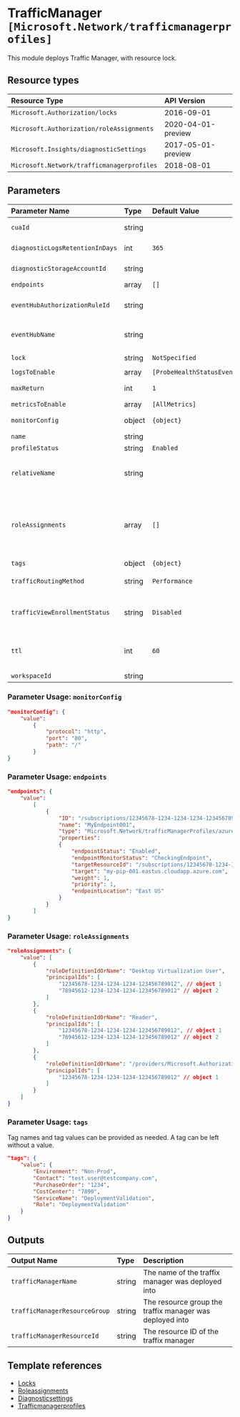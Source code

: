 # TrafficManager `[Microsoft.Network/trafficmanagerprofiles]`

This module deploys Traffic Manager, with resource lock.

## Resource types

| Resource Type | API Version |
| :-- | :-- |
| `Microsoft.Authorization/locks` | 2016-09-01 |
| `Microsoft.Authorization/roleAssignments` | 2020-04-01-preview |
| `Microsoft.Insights/diagnosticSettings` | 2017-05-01-preview |
| `Microsoft.Network/trafficmanagerprofiles` | 2018-08-01 |

## Parameters

| Parameter Name | Type | Default Value | Possible Values | Description |
| :-- | :-- | :-- | :-- | :-- |
| `cuaId` | string |  |  | Optional. Customer Usage Attribution ID (GUID). This GUID must be previously registered |
| `diagnosticLogsRetentionInDays` | int | `365` |  | Optional. Specifies the number of days that logs will be kept for; a value of 0 will retain data indefinitely. |
| `diagnosticStorageAccountId` | string |  |  | Optional. Resource identifier of the Diagnostic Storage Account. |
| `endpoints` | array | `[]` |  | Optional. The list of endpoints in the Traffic Manager profile. |
| `eventHubAuthorizationRuleId` | string |  |  | Optional. Resource ID of the event hub authorization rule for the Event Hubs namespace in which the event hub should be created or streamed to. |
| `eventHubName` | string |  |  | Optional. Name of the event hub within the namespace to which logs are streamed. Without this, an event hub is created for each log category. |
| `lock` | string | `NotSpecified` | `[CanNotDelete, NotSpecified, ReadOnly]` | Optional. Specify the type of lock. |
| `logsToEnable` | array | `[ProbeHealthStatusEvents]` | `[ProbeHealthStatusEvents]` | Optional. The name of logs that will be streamed. |
| `maxReturn` | int | `1` |  | Optional. Maximum number of endpoints to be returned for MultiValue routing type. |
| `metricsToEnable` | array | `[AllMetrics]` | `[AllMetrics]` | Optional. The name of metrics that will be streamed. |
| `monitorConfig` | object | `{object}` |  | Optional. The endpoint monitoring settings of the Traffic Manager profile. |
| `name` | string |  |  | Required. Name of the Traffic Manager |
| `profileStatus` | string | `Enabled` | `[Enabled, Disabled]` | Optional. The status of the Traffic Manager profile. |
| `relativeName` | string |  |  | Required. The relative DNS name provided by this Traffic Manager profile. This value is combined with the DNS domain name used by Azure Traffic Manager to form the fully-qualified domain name (FQDN) of the profile. |
| `roleAssignments` | array | `[]` |  | Optional. Array of role assignment objects that contain the 'roleDefinitionIdOrName' and 'principalId' to define RBAC role assignments on this resource. In the roleDefinitionIdOrName attribute, you can provide either the display name of the role definition, or its fully qualified ID in the following format: '/providers/Microsoft.Authorization/roleDefinitions/c2f4ef07-c644-48eb-af81-4b1b4947fb11' |
| `tags` | object | `{object}` |  | Optional. Resource tags. |
| `trafficRoutingMethod` | string | `Performance` | `[Performance, Priority, Weighted, Geographic, MultiValue, Subnet]` | Optional. The traffic routing method of the Traffic Manager profile. |
| `trafficViewEnrollmentStatus` | string | `Disabled` | `[Disabled, Enabled]` | Optional. Indicates whether Traffic View is 'Enabled' or 'Disabled' for the Traffic Manager profile. Null, indicates 'Disabled'. Enabling this feature will increase the cost of the Traffic Manage profile. |
| `ttl` | int | `60` |  | Optional. The DNS Time-To-Live (TTL), in seconds. This informs the local DNS resolvers and DNS clients how long to cache DNS responses provided by this Traffic Manager profile. |
| `workspaceId` | string |  |  | Optional. Resource identifier of Log Analytics. |

### Parameter Usage: `monitorConfig`

```json
"monitorConfig": {
    "value":
        {
            "protocol": "http",
            "port": "80",
            "path": "/"
        }
}
```

### Parameter Usage: `endpoints`

```json
"endpoints": {
    "value":
        [
            {
                "ID": "/subscriptions/12345678-1234-1234-1234-123456789012/resourceGroups/<rgname>/providers/Microsoft.Network/trafficManagerProfiles/<tmname>/azureEndpoints/<endpointname>",
                "name": "MyEndpoint001",
                "type": "Microsoft.Network/trafficManagerProfiles/azureEndpoints",
                "properties":
                {
                    "endpointStatus": "Enabled",
                    "endpointMonitorStatus": "CheckingEndpoint",
                    "targetResourceId": "/subscriptions/12345678-1234-1234-1234-123456789012/resourceGroups/<rgname>/providers/Microsoft.Network/publicIPAddresses/<pipname>",
                    "target": "my-pip-001.eastus.cloudapp.azure.com",
                    "weight": 1,
                    "priority": 1,
                    "endpointLocation": "East US"
                }
            }
        ]
}
```

### Parameter Usage: `roleAssignments`

```json
"roleAssignments": {
    "value": [
        {
            "roleDefinitionIdOrName": "Desktop Virtualization User",
            "principalIds": [
                "12345678-1234-1234-1234-123456789012", // object 1
                "78945612-1234-1234-1234-123456789012" // object 2
            ]
        },
        {
            "roleDefinitionIdOrName": "Reader",
            "principalIds": [
                "12345678-1234-1234-1234-123456789012", // object 1
                "78945612-1234-1234-1234-123456789012" // object 2
            ]
        },
        {
            "roleDefinitionIdOrName": "/providers/Microsoft.Authorization/roleDefinitions/c2f4ef07-c644-48eb-af81-4b1b4947fb11",
            "principalIds": [
                "12345678-1234-1234-1234-123456789012" // object 1
            ]
        }
    ]
}
```

### Parameter Usage: `tags`

Tag names and tag values can be provided as needed. A tag can be left without a value.

```json
"tags": {
    "value": {
        "Environment": "Non-Prod",
        "Contact": "test.user@testcompany.com",
        "PurchaseOrder": "1234",
        "CostCenter": "7890",
        "ServiceName": "DeploymentValidation",
        "Role": "DeploymentValidation"
    }
}
```

## Outputs

| Output Name | Type | Description |
| :-- | :-- | :-- |
| `trafficManagerName` | string | The name of the traffix manager was deployed into |
| `trafficManagerResourceGroup` | string | The resource group the traffix manager was deployed into |
| `trafficManagerResourceId` | string | The resource ID of the traffix manager |

## Template references

- [Locks](https://docs.microsoft.com/en-us/azure/templates/Microsoft.Authorization/2016-09-01/locks)
- [Roleassignments](https://docs.microsoft.com/en-us/azure/templates/Microsoft.Authorization/2020-04-01-preview/roleAssignments)
- [Diagnosticsettings](https://docs.microsoft.com/en-us/azure/templates/Microsoft.Insights/2017-05-01-preview/diagnosticSettings)
- [Trafficmanagerprofiles](https://docs.microsoft.com/en-us/azure/templates/Microsoft.Network/2018-08-01/trafficmanagerprofiles)
